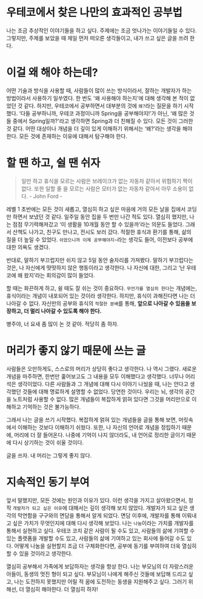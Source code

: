 # 우테코에서 찾은 나만의 효과적인 공부법

나는 조금 추상적인 이야기들을 하고 싶다. 주제에는 조금 엇나가는 이야기들일 수 있다. 그렇지만, 주제를 보았을 때 제일 먼저 떠오른 생각들이고, 내가 쓰고 싶은 글을 쓰려 한다.

# 이걸 왜 해야 하는데?

어떤 기술과 방식을 사용할 때, 사람들이 많이 쓰는 방식이라서, 잘하는 개발자가 하는 방법이라서 사용하기 일쑤였다. 한 번도 '왜 사용해야 하는지'에 대해 생각해 본 적이 없었던 것 같다. 하지만, 우테코에서 공부하면서 대부분의 것에 `왜?`라는 질문을 하기 시작했다. ‘다들 공부하니까, 우테코 과정이니까 Spring을 공부해야지!’가 아닌, ‘왜 많은 것들 중에서 Spring일까?'라고 생각하면 Spring과 더 친해질 수 있다. 모든 것이 그러한 것 같다. 어떤 대상이나 개념을 더 깊이 있게 이해하기 위해서는 ‘왜?’라는 생각을 해야 한다. 모든 것에 존재하는 이유에 대해서 탐구해야 한다. 


# 할 땐 하고, 쉴 땐 쉬자

> 일만 하고 휴식을 모르는 사람은 브레이크가 없는 자동차 같아서 위험하기 짝이 없다.
또한 일할 줄 을 모르는 사람은 모터가 없는 자동차 같아서 아무 소용이 없다. - John Ford -
>

레벨 1 초반에는 모든 것이 새롭고, 열심히 하고 싶은 마음에 거의 모든 날을 집에서 코딩만 하면서 보냈던 것 같다. 일주일 동안 집을 두 번만 나간 적도 있다. 열심히 했지만, 나는 점점 무기력해져갔고 ‘이 생활을 10개월 동안 할 수 있을까’라는 의문도 들었다. 그래서 산책도 나가고, 친구도 만나고, 전시도 보러 갔다. 적절한 휴식과 환기를 통해, 삶의 질을 더 높일 수 있었다. `쉬었으니까 이제 공부해야지~`라는 생각도 들어, 이전보다 공부에 대한 의욕도 생겼다.

반대로, 말하기 부끄럽지만 쉬지 않고 5일 동안 술자리를 가져봤다. 말하기 부끄럽다는 것은, 나 자신에게 떳떳하지 않은 행동이라고 생각한다. 나 자신에 대한, 그리고 ‘난 우테코에 왜 왔지’라는 회의감이 많이 들었다.

할 때는 화끈하게 하고, 쉴 때도 잘 쉬는 것이 중요하다. `무언가를 열심히 한다`는 개념에는, 휴식이라는 개념이 내포되어 있는 것이라 생각한다. 하지만, 휴식이 과해진다면 나는 더 나아갈 수 없다. 자신만의 공부와 휴식의 `적절한 분배`를 통해, **앞으로 나아갈 수 있음을 보장하고, 더 멀리 나아갈 수 있도록 해야 한다.**

병주야, 너 요새 좀 많이 논 것 같아. 적당히 좀 하자.

# 머리가 좋지 않기 때문에 쓰는 글

사람들은 오만하게도, 스스로의 머리가 상당히 좋다고 생각한다. 나 역시 그랬다. 새로운 개념을 마주하면, 한번만 훑어보고도 그 내용을 모두 이해했다고 생각했다. 너무나 어리석은 생각이었다. 다른 사람들과 그 개념에 대해 다시 이야기 나눴을 때, 나는 안다고 생각했던 것들에 대해 명료하게 설명할 수 없었다. 당연한 것이다. 우리는 뇌, 생각의 공간을 노트처럼 사용할 수 없다. 많은 개념들이 복잡하게 얽혀 있다면 그것을 머리만으로 이해하고 기억하는 것은 불가능하다.

그래서 나는 글을 쓰기 시작했다. 복잡하게 얽혀 있는 개념들을 글을 통해 보면, 머릿속에서 이해하는 것보다 이해하기 쉬웠다. 또한, 나 자신의 언어로 개념을 정립하기 때문에, 머리에 더 잘 들어온다. 나중에 기억이 나지 않더라도, 내 언어로 정리한 글이기 때문에 다시 상기하는 것이 쉬울 것이다.

글을 쓰자. 내 머리는 그렇게 좋지 않다.

# 지속적인 동기 부여

앞서 말했지만, 모든 것에는 원인과 이유가 있다. 이런 생각을 가지고 살아왔으면서, 정작 `개발자가 되고 싶은 이유`에 대해서는 깊이 생각해 보지 않았다. 개발자가 되고 싶은 생각의 막연함을 구구와의 면담을 통해서 알게 되었다. 면담 이후에, 개발자를 통해 이뤄내고 싶은 가치가 무엇인지에 대해 다시 생각해 보았다. 나는 `나눔`이라는 가치를 개발자를 통해서 실현하고 싶다. 우테코 코치 같은 사람이 될 수도 있고, 사람들의 삶에 기여할 수 있는 플랫폼을 개발할 수도 있고, 사람들의 삶에 기여하고 있는 회사에 들어갈 수도 있다. 어떻게 나눔을 실현할지 조금 더 구체화한다면, 공부에 동기를 부여하여 더욱 열심히 할 수 있을 것이라고 생각한다.

열심히 공부해서 가족에게 보답하자는 생각을 항상 한다. 나는 부모님의 더 자랑스러운 아들이, 동생의 멋진 형이 되고 싶다. 부모님이 나에게 해주신 것들에 보답해 드리고 싶고, 나는 도전하지 못했지만 어릴 적 꿈에 도전하는 동생을 지원해주고 싶다. 그러기 위해선, 더 열심히 해야한다. 더 열심히 하자!